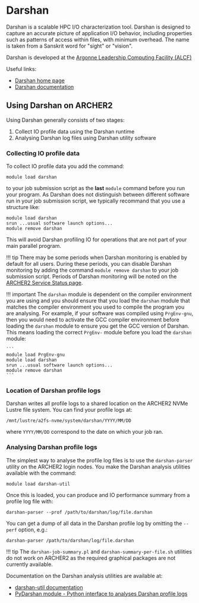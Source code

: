 # Darshan

Darshan is a scalable HPC I/O characterization tool. Darshan is designed to capture
an accurate picture of application I/O behavior, including properties such as patterns
of access within files, with minimum overhead.  The name is taken from a Sanskrit
word for "sight" or "vision". 

Darshan is developed at the [Argonne Leadership Computing Facility (ALCF)](https://www.alcf.anl.gov/)

Useful links:

- [Darshan home page](https://www.mcs.anl.gov/research/projects/darshan/)
- [Darshan documentation](https://www.mcs.anl.gov/research/projects/darshan/documentation/)

## Using Darshan on ARCHER2

Using Darshan generally consists of two stages:

1. Collect IO profile data using the Darshan runtime
2. Analysing Darshan log files using Darshan utility software

### Collecting IO profile data

To collect IO profile data you add the command:


```
module load darshan
```

to your job submission script as the **last** `module` command before you run your program. As Darshan
does not distinguish between different software run in your job submission script, we typically 
recommand that you use a structure like:

```
module load darshan
srun ...usual software launch options...
module remove darshan
```

This will avoid Darshan profiling IO for operations that are not part of your main parallel program.

!!! tip
    There may be some periods when Darshan monitoring is enabled by default for all users. During these
    periods, you can disable Darshan monitoring by adding the command `module remove darshan` to your
    job submission script. Periods of Darshan monitoring will be noted on the 
    [ARCHER2 Service Status page](https://www.archer2.ac.uk/support-access/status.html#service-alerts).

!!! important
    The `darshan` module is dependent on the compiler environment you are using and you should ensure
    that you load the `darshan` module that matches the compiler environment you used to compile the
    program you are analysing. For example, if your software was compiled using `PrgEnv-gnu`, then you
    would need to activate the GCC compiler environment before loading the `darshan` module to ensure you
    get the GCC version of Darshan. This means loading the correct `PrgEnv-` module before you load the
    `darshan` module:

    ```
    module load PrgEnv-gnu
    module load darshan
    srun ...usual software launch options...
    module remove darshan
    ```

### Location of Darshan profile logs

Darshan writes all profile logs to a shared location on the ARCHER2 NVMe Lustre file system. You can
find your profile logs at:

```
/mnt/lustre/a2fs-nvme/system/darshan/YYYY/MM/DD
```

where `YYYY/MM/DD` correspond to the date on which your job ran.

### Analysing Darshan profile logs

The simplest way to analyse the profile log files is to use the `darshan-parser` utility on the 
ARCHER2 login nodes. You make the Darshan analysis utilities available with the command:

```
module load darshan-util
```

Once this is loaded, you can produce and IO performance summary from a profile log file with:

```
darshan-parser --prof /path/to/darshan/log/file.darshan
```

You can get a dump of all data in the Darshan profile log by omitting the `--perf` option, e.g.:

```
darshan-parser /path/to/darshan/log/file.darshan
```

!!! tip
    The `darshan-job-summary.pl` and `darshan-summary-per-file.sh` utilities do not work on ARCHER2
    as the required graphical packages are not currently available.

Documentation on the Darshan analysis utilities are available at:

- [darshan-util documentation](https://www.mcs.anl.gov/research/projects/darshan/docs/darshan-util.html)
- [PyDarshan module - Python interface to analyses Darshan profile logs](https://www.mcs.anl.gov/research/projects/darshan/docs/pydarshan/index.html)

